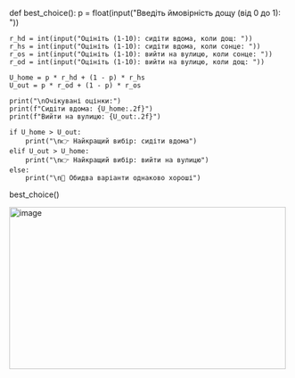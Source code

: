 def best_choice():
    p = float(input("Введіть ймовірність дощу (від 0 до 1): "))
    
    r_hd = int(input("Оцініть (1-10): сидіти вдома, коли дощ: "))
    r_hs = int(input("Оцініть (1-10): сидіти вдома, коли сонце: "))
    r_os = int(input("Оцініть (1-10): вийти на вулицю, коли сонце: "))
    r_od = int(input("Оцініть (1-10): вийти на вулицю, коли дощ: "))

    U_home = p * r_hd + (1 - p) * r_hs
    U_out = p * r_od + (1 - p) * r_os

    print("\nОчікувані оцінки:")
    print(f"Сидіти вдома: {U_home:.2f}")
    print(f"Вийти на вулицю: {U_out:.2f}")

    if U_home > U_out:
        print("\n👉 Найкращий вибір: сидіти вдома")
    elif U_out > U_home:
        print("\n👉 Найкращий вибір: вийти на вулицю")
    else:
        print("\n🤝 Обидва варіанти однаково хороші")


best_choice()

<img width="496" height="291" alt="image" src="https://github.com/user-attachments/assets/35f545ee-4132-4056-85f3-9abd7d16c34b" />

